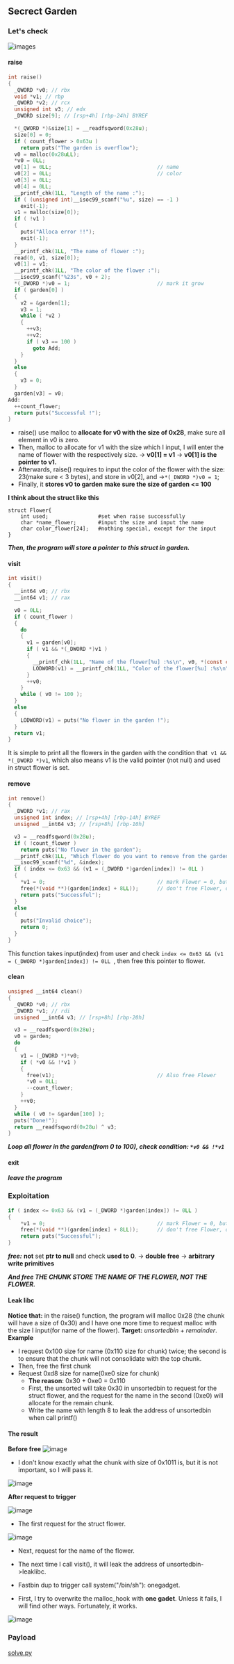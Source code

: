 ## Secrect Garden
### Let's check

![images](../img/secrectgarden/main.png)

#### raise

```c
int raise()
{
  _QWORD *v0; // rbx
  void *v1; // rbp
  _QWORD *v2; // rcx
  unsigned int v3; // edx
  _DWORD size[9]; // [rsp+4h] [rbp-24h] BYREF

  *(_QWORD *)&size[1] = __readfsqword(0x28u);
  size[0] = 0;
  if ( count_flower > 0x63u )
    return puts("The garden is overflow");
  v0 = malloc(0x28uLL);
  *v0 = 0LL;
  v0[1] = 0LL;                                  // name
  v0[2] = 0LL;                                  // color
  v0[3] = 0LL;
  v0[4] = 0LL;
  __printf_chk(1LL, "Length of the name :");
  if ( (unsigned int)__isoc99_scanf("%u", size) == -1 )
    exit(-1);
  v1 = malloc(size[0]);
  if ( !v1 )
  {
    puts("Alloca error !!");
    exit(-1);
  }
  __printf_chk(1LL, "The name of flower :");
  read(0, v1, size[0]);
  v0[1] = v1;
  __printf_chk(1LL, "The color of the flower :");
  __isoc99_scanf("%23s", v0 + 2);
  *(_DWORD *)v0 = 1;                            // mark it grow
  if ( garden[0] )
  {
    v2 = &garden[1];
    v3 = 1;
    while ( *v2 )
    {
      ++v3;
      ++v2;
      if ( v3 == 100 )
        goto Add;
    }
  }
  else
  {
    v3 = 0;
  }
  garden[v3] = v0;
Add:
  ++count_flower;
  return puts("Successful !");
}
```

- raise() use malloc to **allocate for v0 with the size of 0x28**, make sure all element in v0 is zero.
- Then, malloc to allocate for v1 with the size which I input, I will enter the name of flower with the respectively size. -> **v0[1] = v1** -> **v0[1] is the pointer to v1.**
- Afterwards, raise() requires to input the color of the flower with the size: 23(make sure < 3 bytes), and store in v0[2], and ->`*(_DWORD *)v0 = 1`;
- Finally, it **stores v0 to garden** **make sure the size of garden <= 100**

**I think about the struct like this**

```cpp=
struct Flower{
    int used;                #set when raise successfully
    char *name_flower;       #input the size and input the name
    char color_flower[24];   #nothing special, except for the input 
}
```

***Then, the program will store a pointer to this struct in garden.***

#### visit

```c
int visit()
{
  __int64 v0; // rbx
  __int64 v1; // rax

  v0 = 0LL;
  if ( count_flower )
  {
    do
    {
      v1 = garden[v0];
      if ( v1 && *(_DWORD *)v1 )
      {
        __printf_chk(1LL, "Name of the flower[%u] :%s\n", v0, *(const char **)(v1 + 8));
        LODWORD(v1) = __printf_chk(1LL, "Color of the flower[%u] :%s\n", v0, (const char *)(garden[v0] + 16LL));
      }
      ++v0;
    }
    while ( v0 != 100 );
  }
  else
  {
    LODWORD(v1) = puts("No flower in the garden !");
  }
  return v1;
}
```

It is simple to print all the flowers in the garden with the condition that  `v1 && *(_DWORD *)v1`, which also means v1 is the valid pointer (not null) and used in struct flower is set.

#### remove

```c
int remove()
{
  _DWORD *v1; // rax
  unsigned int index; // [rsp+4h] [rbp-14h] BYREF
  unsigned __int64 v3; // [rsp+8h] [rbp-10h]

  v3 = __readfsqword(0x28u);
  if ( !count_flower )
    return puts("No flower in the garden");
  __printf_chk(1LL, "Which flower do you want to remove from the garden:");
  __isoc99_scanf("%d", &index);
  if ( index <= 0x63 && (v1 = (_DWORD *)garden[index]) != 0LL )
  {
    *v1 = 0;                                    // mark Flower = 0, but this function doesn't check it
    free(*(void **)(garden[index] + 8LL));      // don't free Flower, only free name of Flower
    return puts("Successful");
  }
  else
  {
    puts("Invalid choice");
    return 0;
  }
}
```
This function takes input(index) from user and check `index <= 0x63 && (v1 = (_DWORD *)garden[index]) != 0LL `, then free this pointer to flower.

#### clean

```c
unsigned __int64 clean()
{
  _QWORD *v0; // rbx
  _DWORD *v1; // rdi
  unsigned __int64 v3; // [rsp+8h] [rbp-20h]

  v3 = __readfsqword(0x28u);
  v0 = garden;
  do
  {
    v1 = (_DWORD *)*v0;
    if ( *v0 && !*v1 )
    {
      free(v1);                                 // Also free Flower
      *v0 = 0LL;
      --count_flower;
    }
    ++v0;
  }
  while ( v0 != &garden[100] );
  puts("Done!");
  return __readfsqword(0x28u) ^ v3;
}
```
***Loop all flower in the garden(from 0 to 100), check condition: `*v0 && !*v1 `***

#### exit

***leave the program***

### Exploitation

```c
if ( index <= 0x63 && (v1 = (_DWORD *)garden[index]) != 0LL )
{
    *v1 = 0;                                    // mark Flower = 0, but this function doesn't check it
    free(*(void **)(garden[index] + 8LL));      // don't free Flower, only free name of Flower
    return puts("Successful");
}
```

***free:*** **not** set **ptr to null** and check **used to 0**. -> **double free** -> **arbitrary write primitives**

***And free THE CHUNK STORE THE NAME OF THE FLOWER, NOT THE FLOWER.***

#### Leak libc

**Notice that:** in the raise() function, the program will malloc 0x28 (the chunk will have a size of 0x30) and I have one more time to request malloc with the size I input(for name of the flower).
**Target:** *unsortedbin* + *remainder*.
**Example**
- I request 0x100 size for name (0x110 size for chunk) twice; the second is to ensure that the chunk will not consolidate with the top chunk.
- Then, free the first chunk
- Request 0xd8 size for name(0xe0 size for chunk)
    - **The reason**: 0x30 + 0xe0 = 0x110
    - First, the unsorted will take 0x30 in unsortedbin to request for the struct flower, and the request for the name in the second (0xe0) will allocate for the remain chunk. 
    - Write the name with length 8 to leak the address of unsortedbin when call printf()
#### The result

**Before free**
![image](../img/secrectgarden/before_free.png)
- I don't know exactly what the chunk with size of 0x1011 is, but it is not important, so I will pass it.  

![image](../img/secrectgarden/strange.png)

**After request to trigger**

![image](../img/secrectgarden/after_free.png)


- The first request for the struct flower.

![image](../img/secrectgarden/first_request.png)

- Next, request for the name of the flower.

- The next time I call visit(), it will leak the address of unsortedbin->leaklibc.

- Fastbin dup to trigger call system("/bin/sh"): onegadget.

- First, I try to overwrite the malloc_hook with **one gadet**. Unless it fails, I will find other ways. Fortunately, it works. 

![image](../img/secrectgarden/one_gadget.png)

### Payload

[solve.py](https://github.com/BabyBroder/CTF/blob/pwnableTW/secrect_garden/solve.py)
